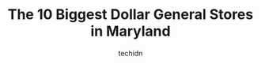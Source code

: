 ---
layout: ampstory
image: https://i0.wp.com/www.depkes.org/wp-content/uploads/2023/06/dollar-general-0-in-maryland-1685968192.jpeg?resize=640,853
author: techidn
featured: false
description: Discover the impressive array of Dollar General options in Maryland, where you can find 10 of the largest Dollar General establishments in the area. From renowned classics to hidden gems, Ma
title: The 10 Biggest Dollar General Stores in Maryland
cover:
   title: The 10 Biggest Dollar General Stores in Maryland
   subtitle: Rickpate
   background: https://www.depkes.org/wp-content/uploads/2023/06/dollar-general-0-in-maryland-1685968192.jpeg

pages: 
 - layout: thirds
   top: <h1>#1 Dollar General</h1>
   bottom: "<p>For starters the store is hardly opened on time. Ive waited several times for the store to open when Tina was opening. Also she has some sort of issue. She made me wait </p>"
   background: https://www.depkes.org/wp-content/uploads/2023/06/dollar-general-1-in-maryland-1685968194.jpeg
   backgroundblur: true
 - layout: thirds
   top: <h1>#2 Dollar General</h1>
   bottom: "<p>4851 Marlboro Pike, Capitol Heights, MD 20743, United States</p>"
   background: https://www.depkes.org/wp-content/uploads/2023/06/dollar-general-2-in-maryland-1685968195.jpeg
   cta:
      link: https://www.depkes.org/blog/the-10-biggest-dollar-general-stores-in-maryland/
      text: The 10 Biggest Dollar General Stores in Maryland
 - layout: thirds
   top: <h1>#3 Dollar General</h1>
   bottom: "<p>7350 Harford Rd, Baltimore, MD 21234, United States</p>"
   background: https://www.depkes.org/wp-content/uploads/2023/06/dollar-general-3-in-maryland-1685968195.jpeg
   cta:
      link: https://www.depkes.org/blog/the-10-biggest-dollar-general-stores-in-maryland/
      text: The 10 Biggest Dollar General Stores in Maryland
 - layout: thirds
   top: <h1>#4 Dollar General</h1>
   bottom: "<p>5110 Indian Head Hwy, Oxon Hill, MD 20745, United States</p>"
   background: https://images.unsplash.com/photo-1602536052359-ef94c21c5948?ixlib=rb-4.0.3&ixid=MnwxMjA3fDB8MHxwaG90by1wYWdlfHx8fGVufDB8fHx8&auto=format&fit=crop&w=640&h=853&q=80
   cta:
      link: https://www.depkes.org/blog/the-10-biggest-dollar-general-stores-in-maryland/
      text: The 10 Biggest Dollar General Stores in Maryland
 - layout: thirds
   top: <h1>#5 Dollar General</h1>
   bottom: "<p>5900 Reisterstown Rd, Baltimore, MD 21215, United States</p>"
   background: https://images.unsplash.com/photo-1536745287225-21d689278fd1?ixlib=rb-4.0.3&ixid=MnwxMjA3fDB8MHxwaG90by1wYWdlfHx8fGVufDB8fHx8&auto=format&fit=crop&w=640&h=853&q=80
   cta:
      link: https://www.depkes.org/blog/the-10-biggest-dollar-general-stores-in-maryland/
      text: The 10 Biggest Dollar General Stores in Maryland
 - layout: thirds
   top: <h1>#6 Dollar General</h1>
   bottom: "<p>5405 Baltimore National Pike, Baltimore, MD 21229, United States</p>"
   background: https://images.unsplash.com/photo-1489648022186-8f49310909a0?ixlib=rb-4.0.3&ixid=MnwxMjA3fDB8MHxwaG90by1wYWdlfHx8fGVufDB8fHx8&auto=format&fit=crop&w=640&h=853&q=80
   cta:
      link: https://www.depkes.org/blog/the-10-biggest-dollar-general-stores-in-maryland/
      text: The 10 Biggest Dollar General Stores in Maryland
 - layout: thirds
   top: <h1>#7 Dollar General</h1>
   bottom: "<p>15301 Marlboro Pike, Upper Marlboro, MD 20772, United States</p>"
   background: https://images.unsplash.com/photo-1615749413727-825b59a857b5?ixlib=rb-4.0.3&ixid=MnwxMjA3fDB8MHxwaG90by1wYWdlfHx8fGVufDB8fHx8&auto=format&fit=crop&w=640&h=853&q=80
   cta:
      link: https://www.depkes.org/blog/the-10-biggest-dollar-general-stores-in-maryland/
      text: The 10 Biggest Dollar General Stores in Maryland
 - layout: thirds
   middle: Continue reading...
   background: https://images.unsplash.com/photo-1591393223703-56fe1347ac62?ixlib=rb-4.0.3&ixid=MnwxMjA3fDB8MHxwaG90by1wYWdlfHx8fGVufDB8fHx8&auto=format&fit=crop&w=640&h=853&q=80
   cta:
      link: https://www.depkes.org/blog/the-10-biggest-dollar-general-stores-in-maryland/
      text: The 10 Biggest Dollar General Stores in Maryland
      
---